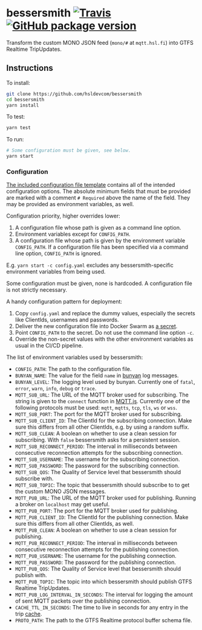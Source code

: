 # bessersmith [![Travis](https://img.shields.io/travis/HSLdevcom/bessersmith.svg)](https://travis-ci.org/HSLdevcom/bessersmith) [![GitHub package version](https://img.shields.io/github/package-json/v/HSLdevcom/bessersmith.svg)](https://github.com/HSLdevcom/bessersmith/releases)

Transform the custom MONO JSON feed (`mono/#` at `mqtt.hsl.fi`) into GTFS Realtime TripUpdates.

## Instructions

To install:
```sh
git clone https://github.com/hsldevcom/bessersmith
cd bessersmith
yarn install
```

To test:
```sh
yarn test
```

To run:
```sh
# Some configuration must be given, see below.
yarn start
```

### Configuration

[The included configuration file template](./config.yaml) contains all of the intended configuration options. The absolute minimum fields that must be provided are marked with a comment `# Required` above the name of the field. They may be provided as environment variables, as well.

Configuration priority, higher overrides lower:
1. A configuration file whose path is given as a command line option.
1. Environment variables except for `CONFIG_PATH`.
1. A configuration file whose path is given by the environment variable `CONFIG_PATH`. If a configuration file has been specified via a command line option, `CONFIG_PATH` is ignored.

E.g. `yarn start -c config.yaml` excludes any bessersmith-specific environment variables from being used.

Some configuration must be given, none is hardcoded. A configuration file is not strictly necessary.

A handy configuration pattern for deployment:
1. Copy `config.yaml` and replace the dummy values, especially the secrets like ClientIds, usernames and passwords.
1. Deliver the new configuration file into Docker Swarm as [a secret](https://docs.docker.com/engine/swarm/secrets/).
1. Point `CONFIG_PATH` to the secret. Do not use the command line option `-c`.
1. Override the non-secret values with the other environment variables as usual in the CI/CD pipeline.

The list of environment variables used by bessersmith:
- `CONFIG_PATH`: The path to the configuration file.
- `BUNYAN_NAME`: The value for the field `name` in [bunyan](https://github.com/trentm/node-bunyan) log messages.
- `BUNYAN_LEVEL`: The logging level used by bunyan. Currently one of `fatal`, `error`, `warn`, `info`, `debug` or `trace`.
- `MQTT_SUB_URL`: The URL of the MQTT broker used for subscribing. The string is given to the `connect` function in [MQTT.js](https://github.com/mqttjs/MQTT.js). Currently one of the following protocols must be used: `mqtt`, `mqtts`, `tcp`, `tls`, `ws` or `wss`.
- `MQTT_SUB_PORT`: The port for the MQTT broker used for subscribing.
- `MQTT_SUB_CLIENT_ID`: The ClientId for the subscribing connection. Make sure this differs from all other ClientIds, e.g. by using a random suffix.
- `MQTT_SUB_CLEAN`: A boolean on whether to use a clean session for subscribing. With `false` bessersmith asks for a persistent session.
- `MQTT_SUB_RECONNECT_PERIOD`: The interval in milliseconds between consecutive reconnection attempts for the subscribing connection.
- `MQTT_SUB_USERNAME`: The username for the subscribing connection.
- `MQTT_SUB_PASSWORD`: The password for the subscribing connection.
- `MQTT_SUB_QOS`: The Quality of Service level that bessersmith should subscribe with.
- `MQTT_SUB_TOPIC`: The topic that bessersmith should subscribe to to get the custom MONO JSON messages.
- `MQTT_PUB_URL`: The URL of the MQTT broker used for publishing. Running a broker on `localhost` may get useful.
- `MQTT_PUB_PORT`: The port for the MQTT broker used for publishing.
- `MQTT_PUB_CLIENT_ID`: The ClientId for the publishing connection. Make sure this differs from all other ClientIds, as well.
- `MQTT_PUB_CLEAN`: A boolean on whether to use a clean session for publishing.
- `MQTT_PUB_RECONNECT_PERIOD`: The interval in milliseconds between consecutive reconnection attempts for the publishing connection.
- `MQTT_PUB_USERNAME`: The username for the publishing connection.
- `MQTT_PUB_PASSWORD`: The password for the publishing connection.
- `MQTT_PUB_QOS`: The Quality of Service level that bessersmith should publish with.
- `MQTT_PUB_TOPIC`: The topic into which bessersmith should publish GTFS Realtime TripUpdates.
- `MQTT_PUB_LOG_INTERVAL_IN_SECONDS`: The interval for logging the amount of sent MQTT packets over the publishing connection.
- `CACHE_TTL_IN_SECONDS`: The time to live in seconds for any entry in the trip [cache](https://github.com/ptarjan/node-cache).
- `PROTO_PATH`: The path to the GTFS Realtime protocol buffer schema file.
